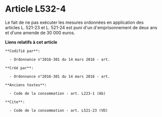 # Article L532-4

Le fait de ne pas exécuter les mesures ordonnées en application des articles L. 521-23 et L. 521-24 est puni d'un
d'emprisonnement de deux ans et d'une amende de 30 000 euros.

**Liens relatifs à cet article**

	**Codifié par**:

	  - Ordonnance n°2016-301 du 14 mars 2016 - art.

	**Créé par**:

	  - Ordonnance n°2016-301 du 14 mars 2016 - art.

	**Anciens textes**:

	  - Code de la consommation - art. L223-1 (Ab)

	**Cite**:

	  - Code de la consommation - art. L521-23 (VD)
